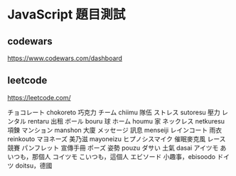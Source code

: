 # JavaScript 題目測試

## codewars

https://www.codewars.com/dashboard

## leetcode

https://leetcode.com/

チョコレート chokoreto 巧克力
チーム chiimu 隊伍
ストレス sutoresu 壓力
レンタル rentaru 出租
ボール bouru 球
ホーム houmu 家
ネックレス netkuresu 項鍊
マンション manshon 大廈
メッセージ 訊息 menseiji
レインコート 雨衣 reinkouto
マヨネーズ 美乃滋 mayoneizu
ヒプノシスマイク 催眠麥克風
レース 競賽
パンフレット 宣傳手冊
ポーズ 姿勢 pouzu
ダサい 土氣 dasai
アイツモ あいつも，那個人
コイツモ こいつも，這個人
エビソード 小趣事，ebisoodo
ドイツ doitsu，德國
